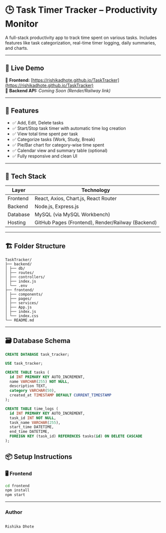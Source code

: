 # 🕒 **Task Timer Tracker – Productivity Monitor**

A full-stack productivity app to track time spent on various tasks. Includes features like task categorization, real-time timer logging, daily summaries, and charts.

---

## 📸 **Live Demo**

🔗 **Frontend:** [https://rishikadhote.github.io/TaskTracker](https://rishikadhote.github.io/TaskTracker)  
🔗 **Backend API:** _Coming Soon (Render/Railway link)_

---

## 📌 **Features**

- ✅ Add, Edit, Delete tasks
- ✅ Start/Stop task timer with automatic time log creation
- ✅ View total time spent per task
- ✅ Categorize tasks (Work, Study, Break)
- ✅ Pie/Bar chart for category-wise time spent
- ✅ Calendar view and summary table (optional)
- ✅ Fully responsive and clean UI

---

## 🔧 **Tech Stack**

| Layer     | Technology                        |
|-----------|-----------------------------------|
| Frontend  | React, Axios, Chart.js, React Router |
| Backend   | Node.js, Express.js               |
| Database  | MySQL (via MySQL Workbench)       |
| Hosting   | GitHub Pages (Frontend), Render/Railway (Backend) |

---

## 🏗️ **Folder Structure**
```
TaskTracker/
├── backend/
│ ├── db/
│ ├── routes/
│ ├── controllers/
│ ├── index.js
│ └── .env
├── frontend/
│ ├── components/
│ ├── pages/
│ ├── services/
│ ├── App.js
│ ├── index.js
│ └── index.css
└── README.md
```
---

## 🗃️ **Database Schema**

```sql
CREATE DATABASE task_tracker;

USE task_tracker;

CREATE TABLE tasks (
  id INT PRIMARY KEY AUTO_INCREMENT,
  name VARCHAR(255) NOT NULL,
  description TEXT,
  category VARCHAR(50),
  created_at TIMESTAMP DEFAULT CURRENT_TIMESTAMP
);

CREATE TABLE time_logs (
  id INT PRIMARY KEY AUTO_INCREMENT,
  task_id INT NOT NULL,
  task_name VARCHAR(255),
  start_time DATETIME,
  end_time DATETIME,
  FOREIGN KEY (task_id) REFERENCES tasks(id) ON DELETE CASCADE
);
```

## 📦 Setup Instructions

### 🖥️ Frontend

```bash
cd frontend
npm install
npm start

```
---

###  **Author**

```markdown

Rishika Dhote
```